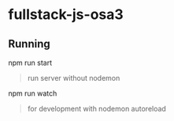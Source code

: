 # fullstack-js-osa3

## Running

npm run start
> run server without nodemon

npm run watch
> for development with nodemon autoreload
